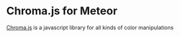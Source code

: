 # Chroma.js for Meteor

[Chroma.js](https://github.com/gka/chroma.js) is a javascript library for all kinds of color manipulations
